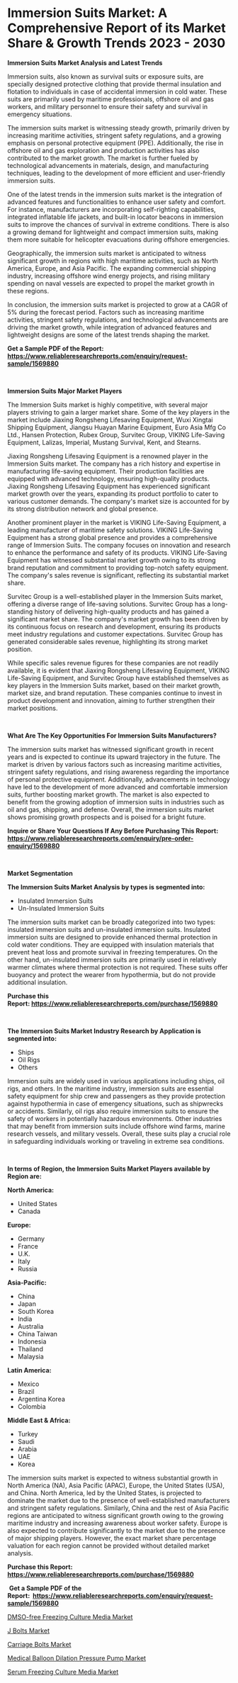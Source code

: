 <p><h1>Immersion Suits Market: A Comprehensive Report of its Market Share & Growth Trends 2023 - 2030</h1></p><p><strong>Immersion Suits Market Analysis and Latest Trends</strong></p>
<p><p>Immersion suits, also known as survival suits or exposure suits, are specially designed protective clothing that provide thermal insulation and flotation to individuals in case of accidental immersion in cold water. These suits are primarily used by maritime professionals, offshore oil and gas workers, and military personnel to ensure their safety and survival in emergency situations.</p><p>The immersion suits market is witnessing steady growth, primarily driven by increasing maritime activities, stringent safety regulations, and a growing emphasis on personal protective equipment (PPE). Additionally, the rise in offshore oil and gas exploration and production activities has also contributed to the market growth. The market is further fueled by technological advancements in materials, design, and manufacturing techniques, leading to the development of more efficient and user-friendly immersion suits.</p><p>One of the latest trends in the immersion suits market is the integration of advanced features and functionalities to enhance user safety and comfort. For instance, manufacturers are incorporating self-righting capabilities, integrated inflatable life jackets, and built-in locator beacons in immersion suits to improve the chances of survival in extreme conditions. There is also a growing demand for lightweight and compact immersion suits, making them more suitable for helicopter evacuations during offshore emergencies.</p><p>Geographically, the immersion suits market is anticipated to witness significant growth in regions with high maritime activities, such as North America, Europe, and Asia Pacific. The expanding commercial shipping industry, increasing offshore wind energy projects, and rising military spending on naval vessels are expected to propel the market growth in these regions.</p><p>In conclusion, the immersion suits market is projected to grow at a CAGR of 5% during the forecast period. Factors such as increasing maritime activities, stringent safety regulations, and technological advancements are driving the market growth, while integration of advanced features and lightweight designs are some of the latest trends shaping the market.</p></p>
<p><strong>Get a Sample PDF of the Report:&nbsp; <a href="https://www.reliableresearchreports.com/enquiry/request-sample/1569880">https://www.reliableresearchreports.com/enquiry/request-sample/1569880</a></strong></p>
<p>&nbsp;</p>
<p><strong>Immersion Suits Major Market Players</strong></p>
<p><p>The Immersion Suits market is highly competitive, with several major players striving to gain a larger market share. Some of the key players in the market include Jiaxing Rongsheng Lifesaving Equipment, Wuxi Xingtai Shipping Equipment, Jiangsu Huayan Marine Equipment, Euro Asia Mfg Co Ltd., Hansen Protection, Rubex Group, Survitec Group, VIKING Life-Saving Equipment, Lalizas, Imperial, Mustang Survival, Kent, and Stearns.</p><p>Jiaxing Rongsheng Lifesaving Equipment is a renowned player in the Immersion Suits market. The company has a rich history and expertise in manufacturing life-saving equipment. Their production facilities are equipped with advanced technology, ensuring high-quality products. Jiaxing Rongsheng Lifesaving Equipment has experienced significant market growth over the years, expanding its product portfolio to cater to various customer demands. The company's market size is accounted for by its strong distribution network and global presence.</p><p>Another prominent player in the market is VIKING Life-Saving Equipment, a leading manufacturer of maritime safety solutions. VIKING Life-Saving Equipment has a strong global presence and provides a comprehensive range of Immersion Suits. The company focuses on innovation and research to enhance the performance and safety of its products. VIKING Life-Saving Equipment has witnessed substantial market growth owing to its strong brand reputation and commitment to providing top-notch safety equipment. The company's sales revenue is significant, reflecting its substantial market share.</p><p>Survitec Group is a well-established player in the Immersion Suits market, offering a diverse range of life-saving solutions. Survitec Group has a long-standing history of delivering high-quality products and has gained a significant market share. The company's market growth has been driven by its continuous focus on research and development, ensuring its products meet industry regulations and customer expectations. Survitec Group has generated considerable sales revenue, highlighting its strong market position.</p><p>While specific sales revenue figures for these companies are not readily available, it is evident that Jiaxing Rongsheng Lifesaving Equipment, VIKING Life-Saving Equipment, and Survitec Group have established themselves as key players in the Immersion Suits market, based on their market growth, market size, and brand reputation. These companies continue to invest in product development and innovation, aiming to further strengthen their market positions.</p></p>
<p>&nbsp;</p>
<p><strong>What Are The Key Opportunities For Immersion Suits Manufacturers?</strong></p>
<p><p>The immersion suits market has witnessed significant growth in recent years and is expected to continue its upward trajectory in the future. The market is driven by various factors such as increasing maritime activities, stringent safety regulations, and rising awareness regarding the importance of personal protective equipment. Additionally, advancements in technology have led to the development of more advanced and comfortable immersion suits, further boosting market growth. The market is also expected to benefit from the growing adoption of immersion suits in industries such as oil and gas, shipping, and defense. Overall, the immersion suits market shows promising growth prospects and is poised for a bright future.</p></p>
<p><strong>Inquire or Share Your Questions If Any Before Purchasing This Report: <a href="https://www.reliableresearchreports.com/enquiry/pre-order-enquiry/1569880">https://www.reliableresearchreports.com/enquiry/pre-order-enquiry/1569880</a></strong></p>
<p>&nbsp;</p>
<p><strong>Market Segmentation</strong></p>
<p><strong>The Immersion Suits Market Analysis by types is segmented into:</strong></p>
<p><ul><li>Insulated Immersion Suits</li><li>Un-Insulated Immersion Suits</li></ul></p>
<p><p>The immersion suits market can be broadly categorized into two types: insulated immersion suits and un-insulated immersion suits. Insulated immersion suits are designed to provide enhanced thermal protection in cold water conditions. They are equipped with insulation materials that prevent heat loss and promote survival in freezing temperatures. On the other hand, un-insulated immersion suits are primarily used in relatively warmer climates where thermal protection is not required. These suits offer buoyancy and protect the wearer from hypothermia, but do not provide additional insulation.</p></p>
<p><strong>Purchase this Report:&nbsp;<a href="https://www.reliableresearchreports.com/purchase/1569880">https://www.reliableresearchreports.com/purchase/1569880</a></strong></p>
<p>&nbsp;</p>
<p><strong>The Immersion Suits Market Industry Research by Application is segmented into:</strong></p>
<p><ul><li>Ships</li><li>Oil Rigs</li><li>Others</li></ul></p>
<p><p>Immersion suits are widely used in various applications including ships, oil rigs, and others. In the maritime industry, immersion suits are essential safety equipment for ship crew and passengers as they provide protection against hypothermia in case of emergency situations, such as shipwrecks or accidents. Similarly, oil rigs also require immersion suits to ensure the safety of workers in potentially hazardous environments. Other industries that may benefit from immersion suits include offshore wind farms, marine research vessels, and military vessels. Overall, these suits play a crucial role in safeguarding individuals working or traveling in extreme sea conditions.</p></p>
<p>&nbsp;</p>
<p><strong>In terms of Region, the Immersion Suits Market Players available by Region are:</strong></p>
<p>
    <p> <strong> North America: </strong>
        <ul>
            <li>United States</li>
            <li>Canada</li>
        </ul>
        </p> 
    <p> <strong> Europe: </strong>
        <ul>
            <li>Germany</li>
            <li>France</li>
            <li>U.K.</li>
            <li>Italy</li>
            <li>Russia</li>
        </ul>
        </p> 
    <p> <strong> Asia-Pacific: </strong>
        <ul>
            <li>China</li>
            <li>Japan</li>
            <li>South Korea</li>
            <li>India</li>
            <li>Australia</li>
            <li>China Taiwan</li>
            <li>Indonesia</li>
            <li>Thailand</li>
            <li>Malaysia</li>
        </ul>
        </p> 
    <p> <strong> Latin America: </strong>
        <ul>
            <li>Mexico</li>
            <li>Brazil</li>
            <li>Argentina Korea</li>
            <li>Colombia</li>
        </ul>
        </p> 
    <p> <strong> Middle East & Africa: </strong>
        <ul>
            <li>Turkey</li>
            <li>Saudi</li>
            <li>Arabia</li>
            <li>UAE</li>
            <li>Korea</li>
        </ul>
    </p>
    </p>
<p><p>The immersion suits market is expected to witness substantial growth in North America (NA), Asia Pacific (APAC), Europe, the United States (USA), and China. North America, led by the United States, is projected to dominate the market due to the presence of well-established manufacturers and stringent safety regulations. Similarly, China and the rest of Asia Pacific regions are anticipated to witness significant growth owing to the growing maritime industry and increasing awareness about worker safety. Europe is also expected to contribute significantly to the market due to the presence of major shipping players. However, the exact market share percentage valuation for each region cannot be provided without detailed market analysis.</p></p>
<p><strong>Purchase this Report: <a href="https://www.reliableresearchreports.com/purchase/1569880">https://www.reliableresearchreports.com/purchase/1569880</a></strong></p>
<p>&nbsp;<strong>Get a Sample PDF of the Report:&nbsp;&nbsp;<a href="https://www.reliableresearchreports.com/enquiry/request-sample/1569880">https://www.reliableresearchreports.com/enquiry/request-sample/1569880</a></strong></p>
<p><strong></strong></p>
<p><p><a href="https://medium.com/@annaalexander40/dmso-free-freezing-culture-media-market-trends-forecast-and-competitive-analysis-to-2030-c989229f58ec">DMSO-free Freezing Culture Media Market</a></p><p><a href="https://github.com/sofayahoo2023/Market-Research-Report-List-1/blob/main/j-bolts-market.md">J Bolts Market</a></p><p><a href="https://github.com/pizolina/Market-Research-Report-List-1/blob/main/carriage-bolts-market.md">Carriage Bolts Market</a></p><p><a href="https://www.linkedin.com/pulse/medical-balloon-dilation-pressure-pump-market-challenges-opportunities-h1fce/">Medical Balloon Dilation Pressure Pump Market</a></p><p><a href="https://medium.com/@patriciaday39/serum-freezing-culture-media-market-the-key-to-successful-business-strategy-forecast-till-2030-beea5e9626b3">Serum Freezing Culture Media Market</a></p></p>